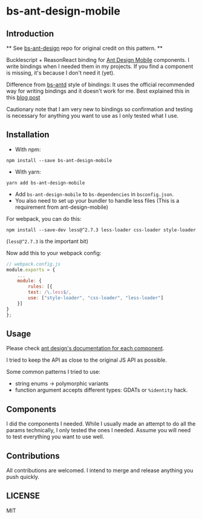 # bs-ant-design-mobile

## Introduction

** See [bs-ant-design](https://github.com/thangngoc89/bs-ant-design) repo for original credit on this pattern. **

Bucklescript + ReasonReact binding for [Ant Design Mobile](https://mobile.ant.design) components. I write bindings when I needed them in my projects. 
If you find a component is missing, it's because I don't need it (yet).

Difference from [bs-antd](https://github.com/tiensonqin/bs-antd) style of bindings: It uses the official recommended way for writing bindings and it doesn't work for me. Best explained this in this [blog post](https://khoanguyen.me/writing-reason-react-bindings-the-right-way/)

Cautionary note that I am very new to bindings so confirmation and testing is necessary for anything you want to use as I only tested what I use.

## Installation

* With npm:

```
npm install --save bs-ant-design-mobile
```

* With yarn:

```
yarn add bs-ant-design-mobile
```

* Add `bs-ant-design-mobile` to `bs-dependencies` in `bsconfig.json`.
* You also need to set up your bundler to handle less files (This is a requirement from ant-design-mobile)

For webpack, you can do this:

```
npm install --save-dev less@^2.7.3 less-loader css-loader style-loader
```

(`less@^2.7.3` is the important bit)

Now add this to your webpack config:

```js
// webpack.config.js
module.exports = {
    ...
    module: {
        rules: [{
        test: /\.less$/,
        use: ["style-loader", "css-loader", "less-loader"]
    }]
}
};
```

## Usage

Please check [ant design's documentation for each component](https://mobile.ant.design/components).

I tried to keep the API as close to the original JS API as possible.

Some common patterns I tried to use:

* string enums -> polymorphic variants
* function argument accepts different types: GDATs or `%identity` hack.

## Components

I did the components I needed.  While I usually made an attempt to do all the params technically, I only tested the
ones I needed.  Assume you will need to test everything you want to use well.

## Contributions

All contributions are welcomed.  I intend to merge and release anything you push quickly.

## LICENSE

MIT
